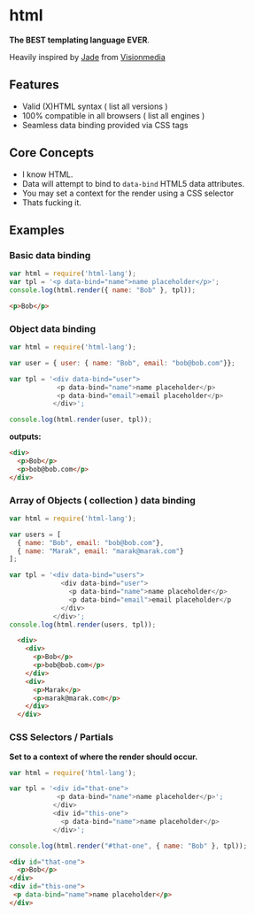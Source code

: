 # html

**The BEST templating language EVER**.

Heavily inspired by [Jade](http://github.com/visionmedia/jade) from [Visionmedia](http://github.com/visionmedia/)

## Features

 - Valid (X)HTML syntax ( list all versions )
 - 100% compatible in all browsers ( list all engines )
 - Seamless data binding provided via CSS tags

## Core Concepts 

 - I know HTML.
 - Data will attempt to bind to `data-bind` HTML5 data attributes.
 - You may set a context for the render using a CSS selector
 - Thats fucking it.

## Examples

### Basic data binding


```js
var html = require('html-lang');
var tpl = '<p data-bind="name">name placeholder</p>';
console.log(html.render({ name: "Bob" }, tpl));
```

```html
<p>Bob</p>
```

### Object data binding

```js
var html = require('html-lang');

var user = { user: { name: "Bob", email: "bob@bob.com"}};

var tpl = '<div data-bind="user">
            <p data-bind="name">name placeholder</p>
            <p data-bind="email">email placeholder</p>
           </div>';

console.log(html.render(user, tpl));
```

**outputs:**

```html
<div>
  <p>Bob</p>
  <p>bob@bob.com</p>
</div>
```

### Array of Objects ( collection ) data binding

```js
var html = require('html-lang');

var users = [ 
  { name: "Bob", email: "bob@bob.com"}, 
  { name: "Marak", email: "marak@marak.com"}
];

var tpl = '<div data-bind="users">
             <div data-bind="user">
               <p data-bind="name">name placeholder</p>
               <p data-bind="email">email placeholder</p
             </div>
           </div>';
console.log(html.render(users, tpl));
```

```html
  <div>
    <div>
      <p>Bob</p>
      <p>bob@bob.com</p>
    </div>
    <div>
      <p>Marak</p>
      <p>marak@marak.com</p>
    </div>
  </div>
```

### CSS Selectors / Partials

**Set to a context of where the render should occur.**

```js
var html = require('html-lang');

var tpl = '<div id="that-one">
            <p data-bind="name">name placeholder</p>';
           </div>
           <div id="this-one">
             <p data-bind="name">name placeholder</p>
           </div>';

console.log(html.render("#that-one", { name: "Bob" }, tpl));
```

```html
<div id="that-one">
  <p>Bob</p>
</div>
<div id="this-one">
 <p data-bind="name">name placeholder</p>
</div>
```